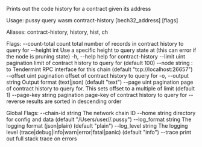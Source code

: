 Prints out the code history for a contract given its address

Usage:
  pussy query wasm contract-history [bech32_address] [flags]

Aliases:
  contract-history, history, hist, ch

Flags:
      --count-total       count total number of records in contract history to query for
      --height int        Use a specific height to query state at (this can error if the node is pruning state)
  -h, --help              help for contract-history
      --limit uint        pagination limit of contract history to query for (default 100)
      --node string       <host>:<port> to Tendermint RPC interface for this chain (default "tcp://localhost:26657")
      --offset uint       pagination offset of contract history to query for
  -o, --output string     Output format (text|json) (default "text")
      --page uint         pagination page of contract history to query for. This sets offset to a multiple of limit (default 1)
      --page-key string   pagination page-key of contract history to query for
      --reverse           results are sorted in descending order

Global Flags:
      --chain-id string     The network chain ID
      --home string         directory for config and data (default "/Users/user//.pussy")
      --log_format string   The logging format (json|plain) (default "plain")
      --log_level string    The logging level (trace|debug|info|warn|error|fatal|panic) (default "info")
      --trace               print out full stack trace on errors
